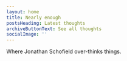 ```yaml
---
layout: home
title: Nearly enough
postsHeading: Latest thoughts
archiveButtonText: See all thoughts
socialImage: ''
---
```

Where Jonathan Schofield over-thinks things.
